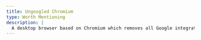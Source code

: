 ```yaml
---
title: Ungoogled Chromium
type: Worth Mentioning
description: |
  A desktop browser based on Chromium which removes all Google integrations, while adding features which seek to enhance your security, privacy, and control of your browser. However, <mark>we do not strongly recommend the use of Ungoogled Chromium for most users</mark> at this time, because of a lack of official builds and updates from the developer. We strongly believe that auto-updating apps are key for maintaining security, lest you browse the web with outdated builds of your browser which may be susceptible to any number of live exploits.
---
```

